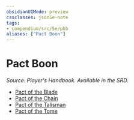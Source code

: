 ```yaml
---
obsidianUIMode: preview
cssclasses: json5e-note
tags:
- compendium/src/5e/phb
aliases: ["Pact Boon"]
---
```

# Pact Boon
*Source: Player's Handbook. Available in the SRD.* 

- [Pact of the Blade](5E2014官方资源/optional-features/pact-of-the-blade.md)
- [Pact of the Chain](5E2014官方资源/optional-features/pact-of-the-chain.md)
- [Pact of the Talisman](5E2014官方资源/optional-features/pact-of-the-talisman-tce.md)
- [Pact of the Tome](5E2014官方资源/optional-features/pact-of-the-tome.md)